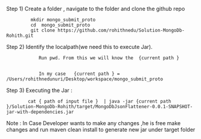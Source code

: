 
Step 1)      Create a folder 	, navigate to the folder and clone the github repo

             mkdir mongo_submit_proto   
             cd  mongo_submit_proto
             git clone https://github.com/rohithnedu/Solution-MongoDb-Rohith.git




Step 2)     Identify the localpath(we need this to execute Jar).


                Run pwd. From this we will know the  {current path }


                In my case   {current path } =  /Users/rohithnedunuri/Desktop/workspace/mongo_submit_proto



Step 3)      Executing the Jar :
		

            cat { path of input file }  | java -jar {current path }/Solution-MongoDb-Rohith/target/MongoDbJsonFlattener-0.0.1-SNAPSHOT-jar-with-dependencies.jar


Note :
In Case Developer wants to make any changes ,he is free make changes and run maven clean install to generate new jar under target folder
